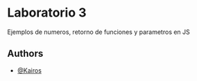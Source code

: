 
# Laboratorio 3 

Ejemplos de numeros, retorno de funciones y parametros en JS

## Authors

- [@Kairos](https://github.com/Kr-luis)
